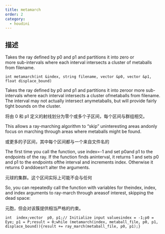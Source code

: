 ```yaml
---
title: metamarch
order: 2
category:
  - houdini
---
```

    
## 描述

Takes the ray defined by p0 and p1 and partitions it into zero or  
more sub-intervals where each interval intersects a cluster of metaballs  
from filename.

`int metamarch(int &index, string filename, vector &p0, vector &p1, float displace_bound)`

Takes the ray defined by p0 and p1 and partitions it into zeroor more sub-
intervals where each interval intersects a cluster ofmetaballs from filename.
The interval may not actually intersect anymetaballs, but will provide fairly
tight bounds on the cluster.

将由 0 和 p1 定义的射线划分为零个或多个子区间，每个区间与群组相交。

This allows a ray-marching algorithm to “skip” uninteresting areas andonly
focus on marching through areas where metaballs might be found.

或更多的子区间，其中每个区间都与一个来自文件名的

The first time you call the function, use index=-1 and set p0and p1 to the
endpoints of the ray. If the function finds aninterval, it returns 1 and sets
p0 and p1 to the endpoints ofthe interval and increments index. Otherwise it
returns 0 anddoesn‘t alter the arguments.

元球的集群。这个区间实际上可能不会与任何

So, you can repeatedly call the function with variables for theindex, index,
and index arguments to ray-march through areasof interest, skipping the dead
space:

元胞，但会对该簇提供相当严格的约束。

    int  index;vector  p0, p1;// Initialize input valuesindex = -1;p0 = Eye; p1 = P;result = 0;while (metamarch(index, metaball_file, p0, p1, displace_bound)){result += ray_march(metaball_file, p0, p1);}
